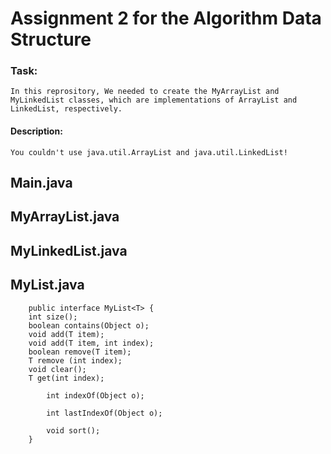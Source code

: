# Assignment 2 for the Algorithm Data Structure
### Task:
    In this reprository, We needed to create the MyArrayList and MyLinkedList classes, which are implementations of ArrayList and LinkedList, respectively.
####  Description:
    You couldn't use java.util.ArrayList and java.util.LinkedList!

## Main.java
## MyArrayList.java
## MyLinkedList.java
## MyList.java
        public interface MyList<T> {
        int size();
        boolean contains(Object o);
        void add(T item);
        void add(T item, int index);
        boolean remove(T item);
        T remove (int index);
        void clear();
        T get(int index);
        
            int indexOf(Object o);
        
            int lastIndexOf(Object o);
        
            void sort();
        }
